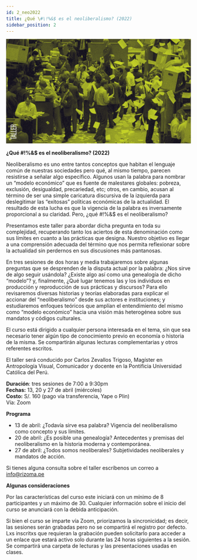 ```yaml
---
id: 2_neo2022
title: ¿Qué \#\!%&$ es el neoliberalismo? (2022)
sidebar_position: 2
---
```


![Texto alternativo](imgs/2_NEO2022.jpg)
  
**¿Qué \#\!%&$ es el neoliberalismo? (2022)**

Neoliberalismo es uno entre tantos conceptos que habitan el lenguaje común de nuestras sociedades pero qué, al mismo tiempo, parecen resistirse a señalar algo específico. Algunos usan la palabra para nombrar un “modelo económico” que es fuente de malestares globales: pobreza, exclusión, desigualdad, precariedad, etc; otros, en cambio, acusan al término de ser una simple caricatura discursiva de la izquierda para deslegitimar las “exitosas” políticas económicas de la actualidad. El resultado de esta lucha es que la vigencia de la palabra es inversamente proporcional a su claridad. Pero, ¿qué \#\!%&$ es el neoliberalismo?

Presentamos este taller para abordar dicha pregunta en toda su complejidad, recuperando tanto los aciertos de esta denominación como sus límites en cuanto a las prácticas que designa. Nuestro objetivo es llegar a una comprensión adecuada del término que nos permita reflexionar sobre la actualidad sin perdernos en sus discusiones más pantanosas.

En tres sesiones de dos horas y media trabajaremos sobre algunas preguntas que se desprenden de la disputa actual por la palabra: ¿Nos sirve de algo seguir usándola? ¿Existe algo así como una genealogía de dicho “modelo”? y, finalmente, ¿Qué lugar tenemos las y los individuos en producción y reproducción de sus prácticas y discursos? Para ello revisaremos diversas historias y teorías elaboradas para explicar el accionar del “neoliberalismo” desde sus actores e instituciones; y estudiaremos enfoques teóricos que amplían el entendimiento del mismo como “modelo económico” hacia una visión más heterogénea sobre sus mandatos y códigos culturales.

El curso está dirigido a cualquier persona interesada en el tema, sin que sea necesario tener algún tipo de conocimiento previo en economía o historia de la misma. Se compartirán algunas lecturas complementarias y otros referentes escritos.

El taller será conducido por Carlos Zevallos Trigoso, Magíster en Antropología Visual, Comunicador y docente en la Pontificia Universidad Católica del Perú.  

**Duración**: tres sesiones de 7:00 a 9:30pm  
**Fechas:** 13, 20 y 27 de abril (miércoles)  
**Costo:** S/. 160 (pago vía transferencia, Yape o Plin)  
Vía: Zoom

**Programa**

* 13 de abril: ¿Todavía sirve esa palabra? Vigencia del neoliberalismo como concepto y sus límites.  
* 20 de abril: ¿Es posible una genealogía? Antecedentes y premisas del neoliberalismo en la historia moderna y contemporánea.   
* 27 de abril: ¿Todos somos neoliberales? Subjetividades neoliberales y mandatos de acción.

Si tienes alguna consulta sobre el taller escríbenos un correo a info@rizoma.pe

**Algunas consideraciones**

Por las características del curso este iniciará con un mínimo de 8 participantes y un máximo de 30\. Cualquier información sobre el inicio del curso se anunciará con la debida anticipación.

Si bien el curso se imparte vía Zoom, priorizamos la sincronicidad; es decir, las sesiones serán grabadas pero no se compartirá el registro por defecto. Lxs inscritxs que requieran la grabación pueden solicitarlo para acceder a un enlace que estará activo solo durante las 24 horas siguientes a la sesión. Se compartirá una carpeta de lecturas y las presentaciones usadas en clases.

